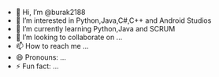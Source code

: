 - 👋 Hi, I’m @burak2188
- 👀 I’m interested in Python,Java,C#,C++ and Android Studios
- 🌱 I’m currently learning Python,Java and SCRUM
- 💞️ I’m looking to collaborate on ...
- 📫 How to reach me ...
- 😄 Pronouns: ...
- ⚡ Fun fact: ...

<!---
burak2188/burak2188 is a ✨ special ✨ repository because its `README.md` (this file) appears on your GitHub profile.
You can click the Preview link to take a look at your changes.
--->
